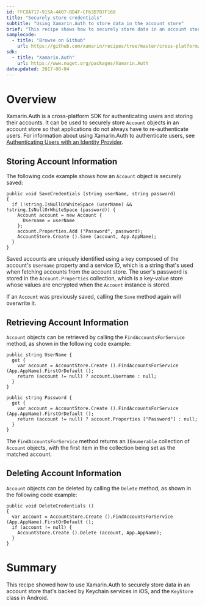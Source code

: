 ```yaml
---
id: FFC8A717-915A-4A07-BD4F-CF63D7B7F168
title: "Securely store credentials"
subtitle: "Using Xamarin.Auth to store data in the account store"
brief: "This recipe shows how to securely store data in an account store that's backed by Keychain services in iOS, and the KeyStore class in Android."
samplecode:
  - title: "Browse on Github" 
    url: https://github.com/xamarin/recipes/tree/master/cross-platform/xamarin-forms/General/StoreCredentials/
sdk:
  - title: "Xamarin.Auth" 
    url: https://www.nuget.org/packages/Xamarin.Auth
dateupdated: 2017-08-04
---
```


# Overview

Xamarin.Auth is a cross-platform SDK for authenticating users and storing their accounts. It can be used to securely store `Account` objects in an account store so that applications do not always have to re-authenticate users. For information about using Xamarin.Auth to authenticate users, see [Authenticating Users with an Identity Provider](/guides/xamarin-forms/web-services/authentication/oauth/).

## Storing Account Information

The following code example shows how an `Account` object is securely saved:

```
public void SaveCredentials (string userName, string password)
{
  if (!string.IsNullOrWhiteSpace (userName) && !string.IsNullOrWhiteSpace (password)) {
    Account account = new Account {
      Username = userName
    };
    account.Properties.Add ("Password", password);
    AccountStore.Create ().Save (account, App.AppName);
  }
}
```

Saved accounts are uniquely identified using a key composed of the account's `Username` property and a service ID, which is a string that's used when fetching accounts from the account store. The user's password is stored in the `Account.Properties` collection, which is a key-value store whose values are encrypted when the `Account` instance is stored.

If an `Account` was previously saved, calling the `Save` method again will overwrite it.

## Retrieving Account Information

`Account` objects can be retrieved by calling the `FindAccountsForService` method, as shown in the following code example:

```
public string UserName {
  get {
    var account = AccountStore.Create ().FindAccountsForService (App.AppName).FirstOrDefault ();
    return (account != null) ? account.Username : null;
  }
}

public string Password {
  get {
    var account = AccountStore.Create ().FindAccountsForService (App.AppName).FirstOrDefault ();
    return (account != null) ? account.Properties ["Password"] : null;
  }
}
```

The `FindAccountsForService` method returns an `IEnumerable` collection of `Account` objects, with the first item in the collection being set as the matched account.

## Deleting Account Information

`Account` objects can be deleted by calling the `Delete` method, as shown in the following code example:

```
public void DeleteCredentials ()
{
  var account = AccountStore.Create ().FindAccountsForService (App.AppName).FirstOrDefault ();
  if (account != null) {
    AccountStore.Create ().Delete (account, App.AppName);
  }
}
```

# Summary

This recipe showed how to use Xamarin.Auth to securely store data in an account store that's backed by Keychain services in iOS, and the `KeyStore` class in Android.

